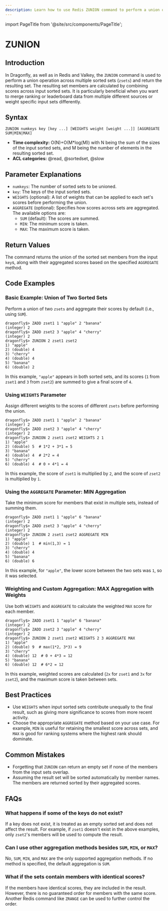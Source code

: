 ```yaml
---
description: Learn how to use Redis ZUNION command to perform a union of multiple sorted sets, getting the sorted set of unique elements.
---
```


import PageTitle from '@site/src/components/PageTitle';

# ZUNION

<PageTitle title="Redis ZUNION Explained (Better Than Official Docs)" />

## Introduction

In Dragonfly, as well as in Redis and Valkey, the `ZUNION` command is used to perform a union operation across multiple sorted sets (`zsets`) and return the resulting set.
The resulting set members are calculated by combining scores across input sorted sets.
It is particularly beneficial when you want to merge ranking or leaderboard data from multiple different sources or weight specific input sets differently.

## Syntax

```shell
ZUNION numkeys key [key ...] [WEIGHTS weight [weight ...]] [AGGREGATE SUM|MIN|MAX]
```

- **Time complexity:** O(N)+O(M\*log(M)) with N being the sum of the sizes of the input sorted sets, and M being the number of elements in the resulting sorted set.
- **ACL categories:** @read, @sortedset, @slow

## Parameter Explanations

- `numkeys`: The number of sorted sets to be unioned.
- `key`: The keys of the input sorted sets.
- `WEIGHTS` (optional): A list of weights that can be applied to each set's scores before performing the union.
- `AGGREGATE` (optional): Specifies how scores across sets are aggregated. The available options are:
  - `SUM` (default): The scores are summed.
  - `MIN`: The minimum score is taken.
  - `MAX`: The maximum score is taken.

## Return Values

The command returns the union of the sorted set members from the input `key`s, along with their aggregated scores based on the specified `AGGREGATE` method.

## Code Examples

### Basic Example: Union of Two Sorted Sets

Perform a union of two `zsets` and aggregate their scores by default (i.e., using `SUM`).

```shell
dragonfly$> ZADD zset1 1 "apple" 2 "banana"
(integer) 2
dragonfly$> ZADD zset2 3 "apple" 4 "cherry"
(integer) 2
dragonfly$> ZUNION 2 zset1 zset2
1) "apple"
2) (double) 4
3) "cherry"
4) (double) 4
5) "banana"
6) (double) 2
```

In this example, `"apple"` appears in both sorted sets, and its scores (`1` from `zset1` and `3` from `zset2`) are summed to give a final score of `4`.

### Using `WEIGHTS` Parameter

Assign different weights to the scores of different `zsets` before performing the union.

```shell
dragonfly$> ZADD zset1 1 "apple" 2 "banana"
(integer) 2
dragonfly$> ZADD zset2 3 "apple" 4 "cherry"
(integer) 2
dragonfly$> ZUNION 2 zset1 zset2 WEIGHTS 2 1
1) "apple"
2) (double) 5  # 1*2 + 3*1 = 5
3) "banana"
4) (double) 4  # 2*2 = 4
5) "cherry"
6) (double) 4  # 0 + 4*1 = 4
```

In this example, the score of `zset1` is multiplied by `2`, and the score of `zset2` is multiplied by `1`.

### Using the `AGGREGATE` Parameter: MIN Aggregation

Take the minimum score for members that exist in multiple sets, instead of summing them.

```shell
dragonfly$> ZADD zset1 1 "apple" 6 "banana"
(integer) 2
dragonfly$> ZADD zset2 3 "apple" 4 "cherry"
(integer) 2
dragonfly$> ZUNION 2 zset1 zset2 AGGREGATE MIN
1) "apple"
2) (double) 1  # min(1,3) = 1
3) "cherry"
4) (double) 4
5) "banana"
6) (double) 6
```

In this example, for `"apple"`, the lower score between the two sets was `1`, so it was selected.

### Weighting and Custom Aggregation: MAX Aggregation with Weights

Use both `WEIGHTS` and `AGGREGATE` to calculate the weighted `MAX` score for each member.

```shell
dragonfly$> ZADD zset1 1 "apple" 6 "banana"
(integer) 2
dragonfly$> ZADD zset2 3 "apple" 4 "cherry"
(integer) 2
dragonfly$> ZUNION 2 zset1 zset2 WEIGHTS 2 3 AGGREGATE MAX
1) "apple"
2) (double) 9  # max(1*2, 3*3) = 9
3) "cherry"
4) (double) 12  # 0 + 4*3 = 12
5) "banana"
6) (double) 12  # 6*2 = 12
```

In this example, weighted scores are calculated (`2x` for `zset1` and `3x` for `zset2`), and the maximum score is taken between sets.

## Best Practices

- Use `WEIGHTS` when input sorted sets contribute unequally to the final result, such as giving more significance to scores from more recent activity.
- Choose the appropriate `AGGREGATE` method based on your use case.
  For example, `MIN` is useful for retaining the smallest score across sets, and `MAX` is good for ranking systems where the highest rank should dominate.

## Common Mistakes

- Forgetting that `ZUNION` can return an empty set if none of the members from the input sets overlap.
- Assuming the result set will be sorted automatically by member names.
  The members are returned sorted by their aggregated scores.

## FAQs

### What happens if some of the keys do not exist?

If a key does not exist, it is treated as an empty sorted set and does not affect the result.
For example, if `zset1` doesn't exist in the above examples, only `zset2`'s members will be used to compute the result.

### Can I use other aggregation methods besides `SUM`, `MIN`, or `MAX`?

No, `SUM`, `MIN`, and `MAX` are the only supported aggregation methods.
If no method is specified, the default aggregation is `SUM`.

### What if the sets contain members with identical scores?

If the members have identical scores, they are included in the result.
However, there is no guaranteed order for members with the same score.
Another Redis command like `ZRANGE` can be used to further control the order.
